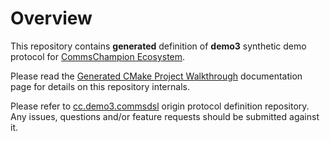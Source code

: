 # Overview
This repository contains **generated** definition of **demo3** 
synthetic demo protocol for 
[CommsChampion Ecosystem](https://commschamp.github.io). 

Please read the
[Generated CMake Project Walkthrough](https://github.com/commschamp/commsdsl/blob/master/doc/GeneratedProjectWalkthrough.md)
documentation page for details on this repository internals.

Please refer to [cc.demo3.commsdsl](https://github.com/commschamp/cc.demo3.commsdsl) 
origin protocol definition repository. Any issues, questions and/or feature requests
should be submitted against it.
